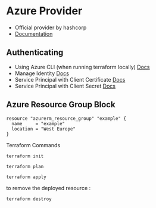 # Azure Provider

- Official provider by hashcorp
- [Documentation](https://registry.terraform.io/providers/hashicorp/azurerm/3.39.1)


## Authenticating

- Using Azure CLI (when running terraform locally) [Docs](https://registry.terraform.io/providers/hashicorp/azurerm/latest/docs/guides/azure_cli)
- Manage Identity [Docs](https://registry.terraform.io/providers/hashicorp/azurerm/latest/docs/guides/managed_service_identity)
- Service Principal with Client Certificate [Docs](https://registry.terraform.io/providers/hashicorp/azurerm/latest/docs/guides/service_principal_client_certificate)
- Service Principal with Client Secret [Docs](https://registry.terraform.io/providers/hashicorp/azurerm/latest/docs/guides/service_principal_client_secret)

## Azure Resource Group Block

```
resource "azurerm_resource_group" "example" {
  name     = "example"
  location = "West Europe"
}
```
Terraform Commands
```
terraform init

terraform plan

terraform apply
```
to remove the deployed resource : 
```
terraform destroy
```
